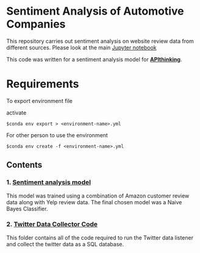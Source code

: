 # Sentiment Analysis of Automotive Companies
 
This repository carries out sentiment analysis on website review data from different sources. Please look at the main [Jupyter notebook](Review_Analysis.ipynb) 


This code was written for a sentiment analysis model for [__APIthinking__](https://www.apithinking.de/en/).


# Requirements

To export environment file

activate <environment-name>
```
$conda env export > <environment-name>.yml
```

For other person to use the environment
```
$conda env create -f <environment-name>.yml
```

## Contents

### 1. [Sentiment analysis model](sentiment_model/)  
This model was trained using a combination of Amazon customer review data along with Yelp review data.
The final chosen model was a Naive Bayes Classifier.


### 2. [Twitter Data Collector Code](server_code/)
This folder contains all of the code required to run the Twitter data listener and collect 
the twitter data as a SQL database.
